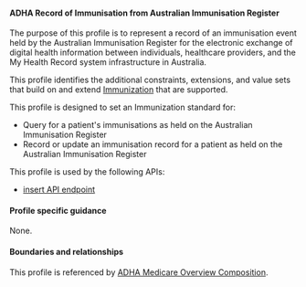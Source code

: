 #### ADHA Record of Immunisation from Australian Immunisation Register
The purpose of this profile is to represent a record of an immunisation event held by the Australian Immunisation Register for the electronic exchange of digital health information between individuals, healthcare providers, and the My Health Record system infrastructure in Australia.

This profile identifies the additional constraints, extensions, and value sets that build on and extend [Immunization](http://hl7.org/fhir/R4/immunization.html) that are supported. 

This profile is designed to set an Immunization standard for:
* Query for a patient's immunisations as held on the Australian Immunisation Register
* Record or update an immunisation record for a patient as held on the Australian Immunisation Register

This profile is used by the following APIs:
* [insert API endpoint](StructureDefinition-TBD-1.html)


#### Profile specific guidance
None.


#### Boundaries and relationships
This profile is referenced by 
[ADHA Medicare Overview Composition](StructureDefinition-dh-composition-mov-1.html).